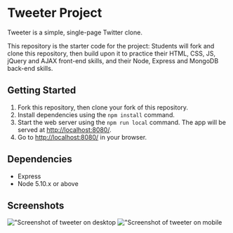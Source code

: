 # Tweeter Project

Tweeter is a simple, single-page Twitter clone.

This repository is the starter code for the project: Students will fork and clone this repository, then build upon it to practice their HTML, CSS, JS, jQuery and AJAX front-end skills, and their Node, Express and MongoDB back-end skills.

## Getting Started

1. Fork this repository, then clone your fork of this repository.
2. Install dependencies using the `npm install` command.
3. Start the web server using the `npm run local` command. The app will be served at <http://localhost:8080/>.
4. Go to <http://localhost:8080/> in your browser.

## Dependencies

- Express
- Node 5.10.x or above

## Screenshots

!["Screenshot of tweeter on desktop](https://https://github.com/itsCharisma/tweeter/blob/master/docs/Tweeter%20Desktop.png)
!["Screenshot of tweeter on mobile](https://https://github.com/itsCharisma/tweeter/blob/master/docs/Tweeter%20Mobile.png)